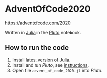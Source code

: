 # AdventOfCode2020

https://adventofcode.com/2020

Written in [Julia](https://julialang.org/) in the [Pluto](https://github.com/fonsp/Pluto.jl) notebook.

## How to run the code

1. Install [latest version of Julia](https://julialang.org/downloads/#current_stable_release).
2. Install and run *Pluto*, see [instructions](https://github.com/fonsp/Pluto.jl#installation).
3. Open file `advent_of_code_2020.jl` into *Pluto*.
